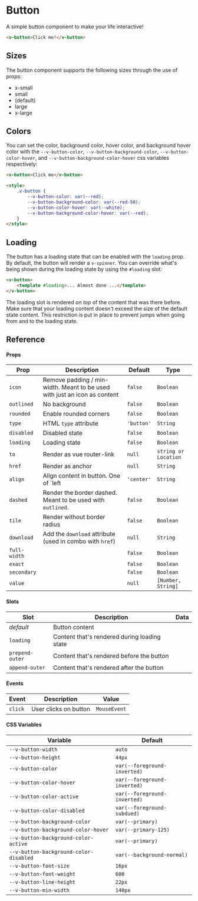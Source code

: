 # Button

A simple button component to make your life interactive!

```html
<v-button>Click me!</v-button>
```

## Sizes

The button component supports the following sizes through the use of props:

- x-small
- small
- (default)
- large
- x-large

## Colors

You can set the color, background color, hover color, and background hover color with the `--v-button-color`,
`--v-button-background-color`, `--v-button-color-hover`, and `--v-button-background-color-hover` css variables
respectively:

```html
<v-button>Click me</v-button>

<style>
	.v-button {
		--v-button-color: var(--red);
		--v-button-background-color: var(--red-50);
		--v-button-color-hover: var(--white);
		--v-button-background-color-hover: var(--red);
	}
</style>
```

## Loading

The button has a loading state that can be enabled with the `loading` prop. By default, the button will render a
`v-spinner`. You can override what's being shown during the loading state by using the `#loading` slot:

```html
<v-button>
	<template #loading>... Almost done ...</template>
</v-button>
```

The loading slot is rendered _on top_ of the content that was there before. Make sure that your loading content doesn't
exceed the size of the default state content. This restriction is put in place to prevent jumps when going from and to
the loading state.

## Reference

#### Props

| Prop         | Description                                                               | Default    | Type                 |
| ------------ | ------------------------------------------------------------------------- | ---------- | -------------------- |
| `icon`       | Remove padding / min-width. Meant to be used with just an icon as content | `false`    | `Boolean`            |
| `outlined`   | No background                                                             | `false`    | `Boolean`            |
| `rounded`    | Enable rounded corners                                                    | `false`    | `Boolean`            |
| `type`       | HTML `type` attribute                                                     | `'button'` | `String`             |
| `disabled`   | Disabled state                                                            | `false`    | `Boolean`            |
| `loading`    | Loading state                                                             | `false`    | `Boolean`            |
| `to`         | Render as vue router-link                                                 | `null`     | `string or Location` |
| `href`       | Render as anchor                                                          | `null`     | `String`             |
| `align`      | Align content in button. One of `left                                     | `'center'` | `String`             |
| `dashed`     | Render the border dashed. Meant to be used with `outlined`.               | `false`    | `Boolean`            |
| `tile`       | Render without border radius                                              | `false`    | `Boolean`            |
| `download`   | Add the `download` attribute (used in combo with `href`)                  | `null`     | `String`             |
| `full-width` |                                                                           | `false`    | `Boolean`            |
| `exact`      |                                                                           | `false`    | `Boolean`            |
| `secondary`  |                                                                           | `false`    | `Boolean`            |
| `value`      |                                                                           | `null`     | `[Number, String]`   |

#### Slots

| Slot            | Description                                  | Data |
| --------------- | -------------------------------------------- | ---- |
| _default_       | Button content                               |      |
| `loading`       | Content that's rendered during loading state |      |
| `prepend-outer` | Content that's rendered before the button    |      |
| `append-outer`  | Content that's rendered after the button     |      |

#### Events

| Event   | Description           | Value        |
| ------- | --------------------- | ------------ |
| `click` | User clicks on button | `MouseEvent` |

#### CSS Variables

| Variable                               | Default                      |
| -------------------------------------- | ---------------------------- |
| `--v-button-width`                     | `auto`                       |
| `--v-button-height`                    | `44px`                       |
| `--v-button-color`                     | `var(--foreground-inverted)` |
| `--v-button-color-hover`               | `var(--foreground-inverted)` |
| `--v-button-color-active`              | `var(--foreground-inverted)` |
| `--v-button-color-disabled`            | `var(--foreground-subdued)`  |
| `--v-button-background-color`          | `var(--primary)`             |
| `--v-button-background-color-hover`    | `var(--primary-125)`         |
| `--v-button-background-color-active`   | `var(--primary)`             |
| `--v-button-background-color-disabled` | `var(--background-normal)`   |
| `--v-button-font-size`                 | `16px`                       |
| `--v-button-font-weight`               | `600`                        |
| `--v-button-line-height`               | `22px`                       |
| `--v-button-min-width`                 | `140px`                      |
